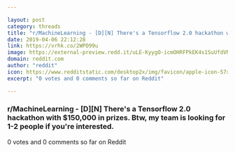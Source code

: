 ```yaml
---

layout: post
category: threads
title: "r/MachineLearning - [D][N] There's a Tensorflow 2.0 hackathon with $150,000 in prizes. Btw, my team is looking for 1-2 people if you're interested."
date: 2019-04-06 22:12:28
link: https://vrhk.co/2WPO99u
image: https://external-preview.redd.it/uLE-KyygO-icmOHRFPkEK4s1SuUfdVNfMloRXxXX5kQ.jpg?auto=webp&s=7e37f6c54cfb0b7e32bf1dba6c0e7d272a974bda
domain: reddit.com
author: "reddit"
icon: https://www.redditstatic.com/desktop2x/img/favicon/apple-icon-57x57.png
excerpt: "0 votes and 0 comments so far on Reddit"

---
```


### r/MachineLearning - [D][N] There's a Tensorflow 2.0 hackathon with $150,000 in prizes. Btw, my team is looking for 1-2 people if you're interested.

0 votes and 0 comments so far on Reddit